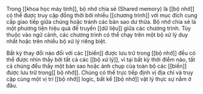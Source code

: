 Trong [[khoa học máy tính]], bộ nhớ chia sẻ (Shared memory) là [[bộ nhớ]] có thể được truy cập đồng thời bởi nhiều [[chương trình]] với mục đích cung cấp giao tiếp giữa chúng hoặc tránh các bản sao dư thừa. Bộ nhớ chia sẻ là một phương tiện hiệu quả để truyền [[dữ liệu]] giữa các chương trình. Tùy thuộc vào ngữ cảnh, các chương trình có thể chạy trên một bộ xử lý duy nhất hoặc trên nhiều bộ xử lý riêng biệt.

Bất kỳ thay đổi nào đối với các [[biến]] được lưu trữ trong [[bộ nhớ]] đều có thể được nhìn thấy bởi tất cả các [[bộ xử lý]], vì tại bất kỳ thời điểm nào, tất cả chúng đều thấy một bản sao hoặc ảnh chụp của toàn bộ các [[biến]] được lưu trữ trong[[ bộ nhớ]]. Chúng có thể trực tiếp định vị địa chỉ và truy cập cùng một vị trí [[bộ nhớ]] logic, bất kể [[bộ nhớ]] vật lý thực sự nằm ở đâu.
